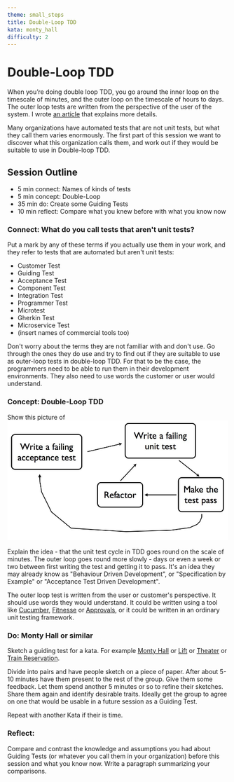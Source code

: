 ```yaml
---
theme: small_steps
title: Double-Loop TDD
kata: monty_hall
difficulty: 2
---
```


# Double-Loop TDD

When you’re doing double loop TDD, you go around the inner loop on the timescale of minutes, and the outer loop on the timescale of hours to days. The outer loop tests are written from the perspective of the user of the system. I wrote [an article](http://coding-is-like-cooking.info/2013/04/outside-in-development-with-double-loop-tdd/) that explains more details.

Many organizations have automated tests that are not unit tests, but what they call them varies enormously. The first part of this session we want to discover what this organization calls them, and work out if they would be suitable to use in Double-loop TDD.

## Session Outline
 
* 5 min connect: Names of kinds of tests
* 5 min concept: Double-Loop
* 35 min do: Create some Guiding Tests
* 10 min reflect: Compare what you knew before with what you know now

### Connect: What do you call tests that aren't unit tests?
Put a mark by any of these terms if you actually use them in your work, and they refer to tests that are automated but aren't unit tests:

- Customer Test
- Guiding Test
- Acceptance Test
- Component Test
- Integration Test
- Programmer Test
- Microtest
- Gherkin Test
- Microservice Test
- (insert names of commercial tools too)

Don't worry about the terms they are not familiar with and don't use. Go through the ones they do use and try to find out if they are suitable to use as outer-loop tests in double-loop TDD. For that to be the case, the programmers need to be able to run them in their development environments. They also need to use words the customer or user would understand.

### Concept: Double-Loop TDD
Show this picture of ![Double Loop TDD](/assets/images/double_loop.jpg)

Explain the idea - that the unit test cycle in TDD goes round on the scale of minutes. The outer loop goes round more slowly - days or even a week or two between first writing the test and getting it to pass. It's an idea they may already know as "Behaviour Driven Development", or "Specification by Example" or "Acceptance Test Driven Development".

The outer loop test is written from the user or customer's perspective. It should use words they would understand. It could be written using a tool like [Cucumber](https://cucumber.io/), [Fitnesse](http://docs.fitnesse.org/FrontPage) or [Approvals](https://approvaltests.com/), or it could be written in an ordinary unit testing framework.

### Do: Monty Hall or similar
Sketch a guiding test for a kata. For example [Monty Hall](/exercises/kata_descriptions/monty_hall.html) or [Lift](/exercises/kata_descriptions/lift.html) or [Theater](https://github.com/emilybache/Theater-Kata) or [Train Reservation](https://github.com/emilybache/KataTrainReservation).

Divide into pairs and have people sketch on a piece of paper. After about 5-10 minutes have them present to the rest of the group. Give them some feedback. Let them spend another 5 minutes or so to refine their sketches. Share them again and identify desirable traits. Ideally get the group to agree on one that would be usable in a future session as a Guiding Test.

Repeat with another Kata if their is time.

### Reflect: 
Compare and contrast the knowledge and assumptions you had about Guiding Tests (or whatever you call them in your organization) before this session and what you know now. Write a paragraph summarizing your comparisons.


